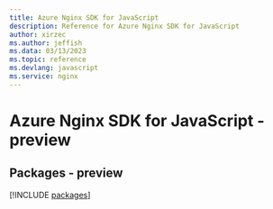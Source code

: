 ```yaml
---
title: Azure Nginx SDK for JavaScript
description: Reference for Azure Nginx SDK for JavaScript
author: xirzec
ms.author: jeffish
ms.data: 03/13/2023
ms.topic: reference
ms.devlang: javascript
ms.service: nginx
---
```

# Azure Nginx SDK for JavaScript - preview
## Packages - preview
[!INCLUDE [packages](nginx-index.md)]